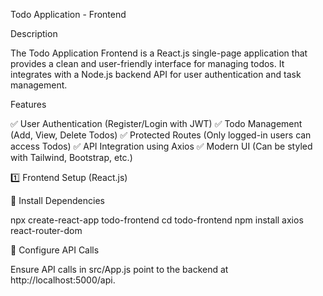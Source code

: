 Todo Application - Frontend

Description

The Todo Application Frontend is a React.js single-page application that provides a clean and user-friendly interface for managing todos. It integrates with a Node.js backend API for user authentication and task management.

Features

✅ User Authentication (Register/Login with JWT)
✅ Todo Management (Add, View, Delete Todos)
✅ Protected Routes (Only logged-in users can access Todos)
✅ API Integration using Axios
✅ Modern UI (Can be styled with Tailwind, Bootstrap, etc.)

1️⃣ Frontend Setup (React.js)

🔹 Install Dependencies

npx create-react-app todo-frontend
cd todo-frontend
npm install axios react-router-dom

🔹 Configure API Calls

Ensure API calls in src/App.js point to the backend at http://localhost:5000/api.
